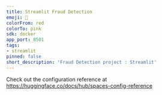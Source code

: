 ```yaml
---
title: Streamlit Fraud Detection
emoji: 🐠
colorFrom: red
colorTo: pink
sdk: docker
app_port: 8501
tags:
- streamlit
pinned: false
short_description: 'Fraud Detection project : Streamlit'
---
```

Check out the configuration reference at https://huggingface.co/docs/hub/spaces-config-reference